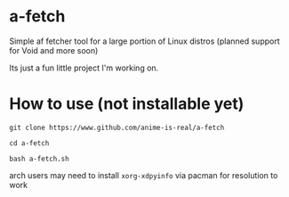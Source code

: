 # a-fetch
Simple af fetcher tool for a large portion of Linux distros (planned support for Void and more soon)

Its just a fun little project I'm working on. 


# How to use (not installable yet)

`git clone https://www.github.com/anime-is-real/a-fetch`

`cd a-fetch`

`bash a-fetch.sh`

 arch users may need to install `xorg-xdpyinfo` via pacman for resolution to work
